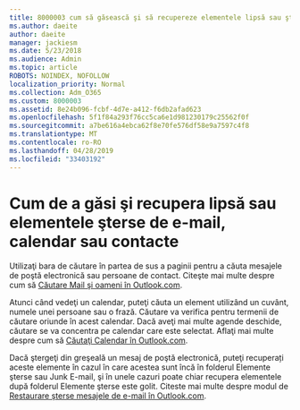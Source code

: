 ```yaml
---
title: 8000003 cum să găsească şi să recupereze elementele lipsă sau şterse e-mail, calendar sau contacte
ms.author: daeite
author: daeite
manager: jackiesm
ms.date: 5/23/2018
ms.audience: Admin
ms.topic: article
ROBOTS: NOINDEX, NOFOLLOW
localization_priority: Normal
ms.collection: Adm_O365
ms.custom: 8000003
ms.assetid: 8e24b096-fcbf-4d7e-a412-f6db2afad623
ms.openlocfilehash: 5f1f84a293f76cc5ca6e1d981230179c25562f0f
ms.sourcegitcommit: a7be616a4ebca62f8e70fe576df58e9a7597c4f8
ms.translationtype: MT
ms.contentlocale: ro-RO
ms.lasthandoff: 04/28/2019
ms.locfileid: "33403192"
---
```

# <a name="how-to-find-and-recover-missing-or-deleted-email-calendar-or-contacts-items"></a>Cum de a găsi şi recupera lipsă sau elementele şterse de e-mail, calendar sau contacte

Utilizaţi bara de căutare în partea de sus a paginii pentru a căuta mesajele de poştă electronică sau persoane de contact. Citeşte mai multe despre cum să [Căutare Mail şi oameni în Outlook.com](https://support.office.com/article/88108edf-028e-4306-b87e-7400bbb40aa7).
  
Atunci când vedeţi un calendar, puteţi căuta un element utilizând un cuvânt, numele unei persoane sau o frază. Căutare va verifica pentru termenii de căutare oriunde în acest calendar. Dacă aveţi mai multe agende deschide, căutare se va concentra pe calendar care este selectat. Aflaţi mai multe despre cum să [Căutaţi Calendar în Outlook.com](https://support.office.com/article/5bc05289-c84c-4849-95a8-7eac05ed478a).
  
Dacă ştergeţi din greşeală un mesaj de poştă electronică, puteţi recuperați aceste elemente în cazul în care acestea sunt încă în folderul Elemente şterse sau Junk E-mail, şi în unele cazuri poate chiar recupera elementele după folderul Elemente şterse este golit. Citeste mai multe despre modul de [Restaurare şterse mesajele de e-mail în Outlook.com](https://support.office.com/article/cf06ab1b-ae0b-418c-a4d9-4e895f83ed50).